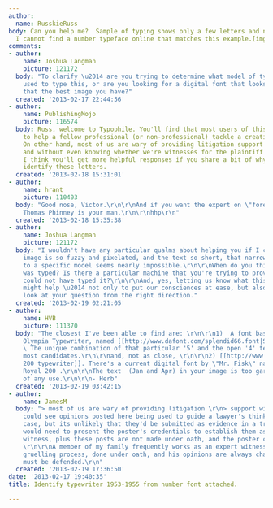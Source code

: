 ```yaml
---
author:
  name: RusskieRuss
body: Can you help me?  Sample of typing shows only a few letters and numbers ...
  I cannot find a number typeface online that matches this example.[img:sites/default/files/old-images/TYPEWRITEscan0001_5630.jpg]
comments:
- author:
    name: Joshua Langman
    picture: 121172
  body: "To clarify \u2014 are you trying to determine what model of typewriter was
    used to type this, or are you looking for a digital font that looks similar? Is
    that the best image you have?"
  created: '2013-02-17 22:44:56'
- author:
    name: PublishingMojo
    picture: 116574
  body: Russ, welcome to Typophile. You'll find that most users of this site are happy
    to help a fellow professional (or non-professional) tackle a creative problem.
    On other hand, most of us are wary of providing litigation support without compensation,
    and without even knowing whether we're witnesses for the plaintiff or the defendant.
    I think you'll get more helpful responses if you share a bit of why you need to
    identify these letters.
  created: '2013-02-18 15:31:01'
- author:
    name: hrant
    picture: 110403
  body: "Good nose, Victor.\r\n\r\nAnd if you want the expert on \"forensic typography\",
    Thomas Phinney is your man.\r\n\r\nhhp\r\n"
  created: '2013-02-18 15:35:38'
- author:
    name: Joshua Langman
    picture: 121172
  body: "I wouldn't have any particular qualms about helping you if I could, but the
    image is so fuzzy and pixelated, and the text so short, that narrowing it down
    to a specific model seems nearly impossible.\r\n\r\nWhen do you think this document
    was typed? Is there a particular machine that you're trying to prove could or
    could not have typed it?\r\n\r\nAnd, yes, letting us know what this is all about
    might help \u2014 not only to put our consciences at ease, but also to help us
    look at your question from the right direction."
  created: '2013-02-19 02:21:05'
- author:
    name: HVB
    picture: 111370
  body: "The closest I've been able to find are: \r\n\r\n1)  A font based on the Splendid
    Olympia Typewriter, named [[http://www.dafont.com/splendid66.font|Splendid 66]].
    \ The unique combination of that particular '5' and the open '4' tends to eliminate
    most candidates.\r\n\r\nand, not as close, \r\n\r\n2) [[http://www.dafont.com/typewriter-royal-20.font|Royal
    200 typewriter]]. There's a current digital font by \"Mr. Fisk\" named Typewriter
    Royal 200 .\r\n\r\nThe text  (Jan and Apr) in your image is too garbled to be
    of any use.\r\n\r\n- Herb"
  created: '2013-02-19 03:42:15'
- author:
    name: JamesM
  body: "> most of us are wary of providing litigation \r\n> support without compensation\r\n\r\nI
    could see opinions posted here being used to guide a lawyer's thinking about a
    case, but its unlikely that they'd be submitted as evidence in a trial. A lawyer
    would need to present the poster's credentials to establish them as an expert
    witness, plus these posts are not made under oath, and the poster cannot be cross-examined.
    \r\n\r\nA member of my family frequently works as an expert witness and it's a
    gruelling process, done under oath, and his opinions are always challenged and
    must be defended.\r\n"
  created: '2013-02-19 17:36:50'
date: '2013-02-17 19:40:35'
title: Identify typewriter 1953-1955 from number font attached.

---
```

